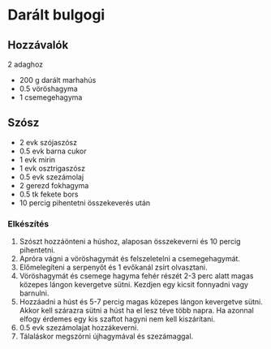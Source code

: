 # Darált bulgogi

## Hozzávalók
2 adaghoz
- 200 g darált marhahús
- 0.5 vöröshagyma
- 1 csemegehagyma

## Szósz
- 2 evk szójaszósz
- 0.5 evk barna cukor
- 1 evk mirin
- 1 evk osztrigaszósz
- 0.5 evk szezámolaj
- 2 gerezd fokhagyma
- 0.5 tk fekete bors
- 10 percig pihentetni összekeverés után

### Elkészítés
1. Szószt hozzáönteni a húshoz, alaposan összekeverni és 10 percig pihentetni.
2. Apróra vágni a vöröshagymát és felszeletelni a csemegehagymát.
3. Előmelegíteni a serpenyőt és 1 evőkanál zsírt olvasztani.
4. Vöröshagymát és csemege hagyma fehér részét 2-3 perc alatt magas közepes lángon kevergetve sütni. Kezdjen egy kicsit fonnyadni vagy barnulni.
5. Hozzáadni a húst és 5-7 percig magas közepes lángon kevergetve sütni. Akkor kell szárazra sütni a húst ha el lesz téve több napra. Ha azonnal elfogy érdemes egy kis szaftot hagyni nem kell kiszárítani.
6. 0.5 evk szezámolajat hozzákeverni.
7. Tálaláskor megszórni újhagymával és szezámaggal.